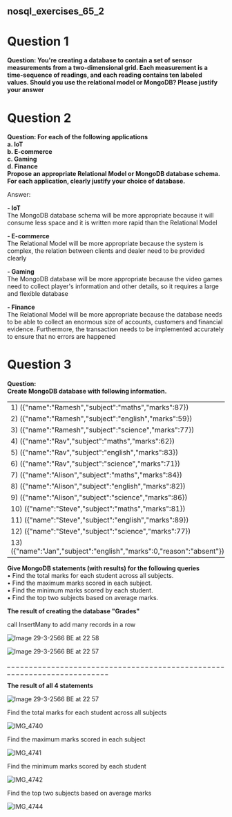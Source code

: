 ## nosql_exercises_65_2

# Question 1
**Question: You're creating a database to contain a set of sensor measurements from a two-dimensional grid.
Each measurement is a time-sequence of readings, and each reading contains ten labeled values.
Should you use the relational model or MongoDB? Please justify your answer** <br />

# Question 2

**Question: For each of the following applications <br />
a. IoT <br />
b. E-commerce <br />
c. Gaming <br />
d. Finance <br />
Propose an appropriate Relational Model or MongoDB database schema. For each application,
clearly justify your choice of database.**

Answer: <br />

**- IoT** <br />
The MongoDB database schema will be more appropriate because it will consume less space and it is written more rapid than the Relational Model <br />

**- E-commerce** <br />
The Relational Model will be more appropriate because the system is complex, the relation between clients and dealer need to be provided clearly <br />

**- Gaming** <br />
The MongoDB database will be more appropriate because the video games need to collect player's information and other details, so it requires a large and flexible database <br />

**- Finance** <br />
The Relational Model will be more appropriate because the database needs to be able to collect an enormous size of accounts, customers and financial evidence. Furthermore, the transaction needs to be implemented accurately to ensure that no errors are happened <br />


# Question 3
**Question:** <br />
**Create MongoDB database with following information.** <br />


|                                                                      |
|----------------------------------------------------------------------|
| 1) ({"name":"Ramesh","subject":"maths","marks":87})                  |
| 2) ({"name":"Ramesh","subject":"english","marks":59})                | 
| 3) ({"name":"Ramesh","subject":"science","marks":77})                |
| 4) ({"name":"Rav","subject":"maths","marks":62})                     |
| 5) ({"name":"Rav","subject":"english","marks":83})                   |
| 6) ({"name":"Rav","subject":"science","marks":71})                   |
| 7) ({"name":"Alison","subject":"maths","marks":84})                  |
| 8) ({"name":"Alison","subject":"english","marks":82})                |
| 9) ({"name":"Alison","subject":"science","marks":86})                |
| 10) ({"name":"Steve","subject":"maths","marks":81})                  |
| 11) ({"name":"Steve","subject":"english","marks":89})                |
| 12) ({"name":"Steve","subject":"science","marks":77})                |
| 13) ({"name":"Jan","subject":"english","marks":0,"reason":"absent"}) |

**Give MongoDB statements (with results) for the following queries** <br />
• Find the total marks for each student across all subjects. <br />
• Find the maximum marks scored in each subject. <br />
• Find the minimum marks scored by each student. <br />
• Find the top two subjects based on average marks. <br />


**The result of creating the database "Grades"**

call InsertMany to add many records in a row <br />

![Image 29-3-2566 BE at 22 58](https://user-images.githubusercontent.com/92812914/228854854-60ee1c2f-c873-40e8-8dfe-063d343a943c.jpeg)

![Image 29-3-2566 BE at 22 57](https://user-images.githubusercontent.com/92812914/228854828-0b36bf66-a175-4e1d-a854-550be2f2889d.jpeg)



_ _ _ _ _ _ _ _ _ _ _ _ _ _ _ _ _ _ _ _ _ _ _ _ _ _ _ _ _ _ _ _ _ _ _ _ _ _ _ _ _ _ _ _ _ _ _ _ _ _ _ _ _ _ _ _ _ _ _ _ _ _ _ _ _ _ _ _ _ _ _ _ <br />



**The result of all 4 statements**

![Image 29-3-2566 BE at 22 57](https://user-images.githubusercontent.com/92812914/228854784-5496062f-8dc9-49f0-bc84-0caa65f70e07.jpeg)


Find the total marks for each student across all subjects <br />

![IMG_4740](https://user-images.githubusercontent.com/92812914/228853988-cd0c0a47-d236-42c2-9e1c-c83b9eb9c08f.jpeg)


Find the maximum marks scored in each subject <br />

![IMG_4741](https://user-images.githubusercontent.com/92812914/228854007-3f69eecc-cbeb-42b9-acb3-722e048547b0.jpeg)


Find the minimum marks scored by each student <br />

![IMG_4742](https://user-images.githubusercontent.com/92812914/228854010-e7c1e399-69fe-43ef-819f-a5a6e28bfc84.jpeg)


Find the top two subjects based on average marks <br />

![IMG_4744](https://user-images.githubusercontent.com/92812914/228854014-bc9ef419-c4af-4f35-8761-f84abafeff28.jpeg)
